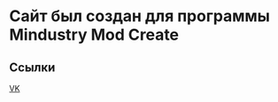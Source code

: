 
# Сайт был создан для программы Mindustry Mod Create

## Ссылки
[VK](https://vk.com/mindustry_mod_create)